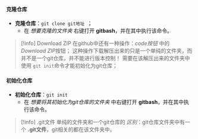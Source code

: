 
#### 克隆仓库

- **克隆仓库**：`git clone git地址 `；
	- 在 *想要克隆的文件夹* 右键打开 **gitbash**，并在其中执行该命令。

> [!info] Download ZIP
> 在github中还有一种操作：*code按钮* 中的 *Download ZIP*按钮；
> 这种操作下载解压出来的只是一个单纯的文件夹，而并不是一个git仓库，并不能进行版本控制！
> 需要在该解压出来的文件夹中使用 `git init`命令才能初始化为git仓库；


#### 初始化仓库

- **初始化仓库**：`git init`
	- 在 *想要将其初始化为git仓库的文件夹* 中右键打开 **gitbash**，并在其中执行该命令。


> [!info] .git文件
> 单纯的文件夹和一个git仓库的 *区别*：git仓库文件夹中有一个 **.git文件**，git相关的都在该文件夹中。


